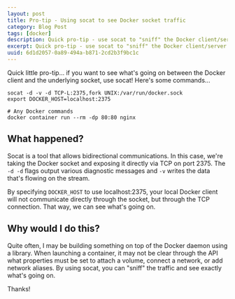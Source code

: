 ```yaml
---
layout: post
title: Pro-tip - Using socat to see Docker socket traffic 
category: Blog Post
tags: [docker]
description: Quick pro-tip - use socat to "sniff" the Docker client/server traffic
excerpt: Quick pro-tip - use socat to "sniff" the Docker client/server traffic
uuid: 6d1d2057-0a89-494a-b871-2cd2b3f9bc1c 
---
```



Quick little pro-tip... if you want to see what's going on between the Docker client and the underlying socket, use socat! Here's some commands...


```
socat -d -v -d TCP-L:2375,fork UNIX:/var/run/docker.sock
export DOCKER_HOST=localhost:2375

# Any Docker commands
docker container run --rm -dp 80:80 nginx
```

## What happened?

Socat is a tool that allows bidirectional communications. In this case, we're taking the Docker socket and exposing it directly via TCP on port 2375. The `-d -d` flags output various diagnostic messages and `-v` writes the data that's flowing on the stream.

By specifying `DOCKER_HOST` to use localhost:2375, your local Docker client will not communicate directly through the socket, but through the TCP connection. That way, we can see what's going on.


## Why would I do this?

Quite often, I may be building something on top of the Docker daemon using a library. When launching a container, it may not be clear through the API what properties must be set to attach a volume, connect a network, or add network aliases. By using socat, you can "sniff" the traffic and see exactly what's going on.

Thanks!
